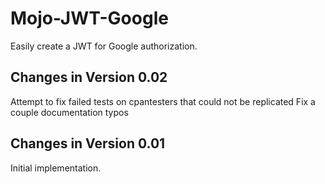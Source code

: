 # Mojo-JWT-Google
Easily create a JWT for Google authorization.



Changes in Version 0.02
-----------------------
Attempt to fix failed tests on cpantesters that could not be replicated
Fix a couple documentation typos

Changes in Version 0.01
-----------------------
Initial implementation.
